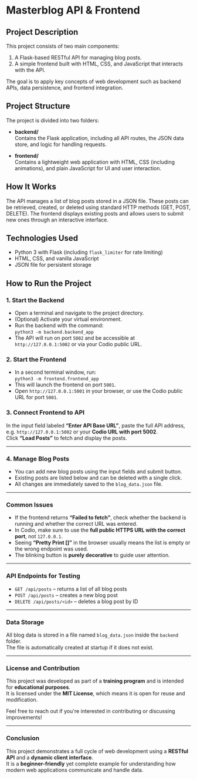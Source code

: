 # Masterblog API & Frontend

## Project Description

This project consists of two main components:  
1. A Flask-based RESTful API for managing blog posts.  
2. A simple frontend built with HTML, CSS, and JavaScript that interacts with the API.

The goal is to apply key concepts of web development such as backend APIs, data persistence, and frontend integration.

## Project Structure

The project is divided into two folders:

- **backend/**  
  Contains the Flask application, including all API routes, the JSON data store, and logic for handling requests.

- **frontend/**  
  Contains a lightweight web application with HTML, CSS (including animations), and plain JavaScript for UI and user interaction.

## How It Works

The API manages a list of blog posts stored in a JSON file. These posts can be retrieved, created, or deleted using standard HTTP methods (GET, POST, DELETE). The frontend displays existing posts and allows users to submit new ones through an interactive interface.

## Technologies Used

- Python 3 with Flask (including `flask_limiter` for rate limiting)  
- HTML, CSS, and vanilla JavaScript  
- JSON file for persistent storage

## How to Run the Project

### 1. Start the Backend

- Open a terminal and navigate to the project directory.  
- (Optional) Activate your virtual environment.  
- Run the backend with the command:  
  `python3 -m backend.backend_app`  
- The API will run on port `5002` and be accessible at `http://127.0.0.1:5002` or via your Codio public URL.

### 2. Start the Frontend

- In a second terminal window, run:  
  `python3 -m frontend.frontend_app`  
- This will launch the frontend on port `5001`.  
- Open `http://127.0.0.1:5001` in your browser, or use the Codio public URL for port `5001`.


### 3. Connect Frontend to API

In the input field labeled **“Enter API Base URL”**, paste the full API address, e.g. `http://127.0.0.1:5002` or your **Codio URL with port 5002**.  
Click **“Load Posts”** to fetch and display the posts.

---

### 4. Manage Blog Posts

- You can add new blog posts using the input fields and submit button.
- Existing posts are listed below and can be deleted with a single click.
- All changes are immediately saved to the `blog_data.json` file.

---

### Common Issues

- If the frontend returns **“Failed to fetch”**, check whether the backend is running and whether the correct URL was entered.
- In Codio, make sure to use the **full public HTTPS URL with the correct port**, not `127.0.0.1`.
- Seeing **“Pretty Print []”** in the browser usually means the list is empty or the wrong endpoint was used.
- The blinking button is **purely decorative** to guide user attention.

---

### API Endpoints for Testing

- `GET /api/posts` – returns a list of all blog posts  
- `POST /api/posts` – creates a new blog post  
- `DELETE /api/posts/<id>` – deletes a blog post by ID

---

### Data Storage

All blog data is stored in a file named `blog_data.json` inside the `backend` folder.  
The file is automatically created at startup if it does not exist.

---

### License and Contribution

This project was developed as part of a **training program** and is intended for **educational purposes**.  
It is licensed under the **MIT License**, which means it is open for reuse and modification.

Feel free to reach out if you're interested in contributing or discussing improvements!

---

### Conclusion

This project demonstrates a full cycle of web development using a **RESTful API** and a **dynamic client interface**.  
It is a **beginner-friendly** yet complete example for understanding how modern web applications communicate and handle data.
